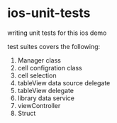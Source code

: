 # ios-unit-tests
writing unit tests for this ios demo


test suites covers the following: 

1. Manager class
2. cell configration class
3. cell selection 
4. tableView data source delegate 
5. tableView delegate 
6. library data service
7. viewController
8. Struct
